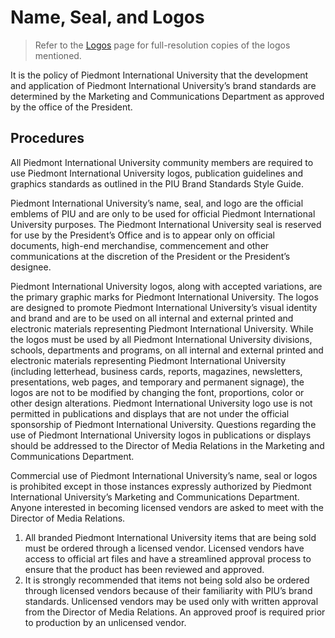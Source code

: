 # Name, Seal, and Logos
> Refer to the [Logos](/logos.md) page for full-resolution copies of the logos mentioned.  

It is the policy of Piedmont International University that the development and application of Piedmont International University’s brand standards are determined by the Marketing and Communications Department as approved by the office of the President.

## Procedures
All Piedmont International University community members are required to use Piedmont International University logos, publication guidelines and graphics standards as outlined in the PIU Brand Standards Style Guide.

Piedmont International University’s name, seal, and logo are the official emblems of PIU and are only to be used for official Piedmont International University purposes. The Piedmont International University seal is reserved for use by the President’s Office and is to appear only on official documents, high-end merchandise, commencement and other communications at the discretion of the President or the President’s designee.

Piedmont International University logos, along with accepted variations, are the primary graphic marks for Piedmont International University. The logos are designed to promote Piedmont International University’s visual identity and brand and are to be used on all internal and external printed and electronic materials representing Piedmont International University. While the logos must be used by all Piedmont International University divisions, schools, departments and programs, on all internal and external printed and electronic materials representing Piedmont International University (including letterhead, business cards, reports, magazines, newsletters, presentations, web pages, and temporary and permanent signage), the logos are not to be modified by changing the font, proportions, color or other design alterations. Piedmont International University logo use is not permitted in publications and displays that are not under the official sponsorship of Piedmont International University. Questions regarding the use of Piedmont International University logos in publications or displays should be addressed to the Director of Media Relations in the Marketing and Communications Department.

Commercial use of Piedmont International University’s name, seal or logos is prohibited except in those instances expressly authorized by Piedmont International University’s Marketing and Communications Department. Anyone interested in becoming licensed vendors are asked to meet with the Director of Media Relations.
1. All branded Piedmont International University items that are being sold must be ordered through a licensed vendor. Licensed vendors have access to official art files and have a streamlined approval process to ensure that the product has been reviewed and approved.
2. It is strongly recommended that items not being sold also be ordered through licensed vendors because of their familiarity with PIU’s brand standards. Unlicensed vendors may be used only with written approval from the Director of Media Relations. An approved proof is required prior to production by an unlicensed vendor.